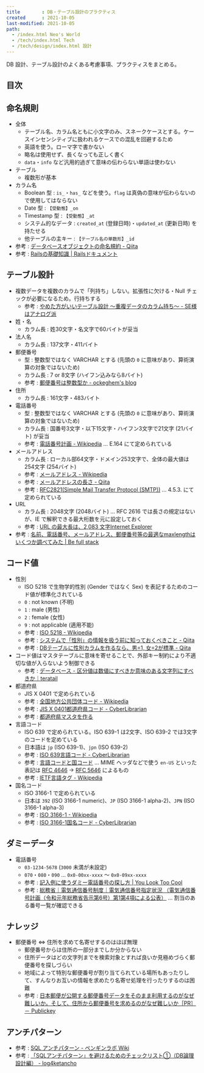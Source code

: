 ```yaml
---
title        : DB・テーブル設計のプラクティス
created      : 2021-10-05
last-modified: 2021-10-05
path:
  - /index.html Neo's World
  - /tech/index.html Tech
  - /tech/design/index.html 設計
---
```


DB 設計、テーブル設計のよくある考慮事項、プラクティスをまとめる。


## 目次


## 命名規則

- 全体
  - テーブル名、カラム名ともに小文字のみ、スネークケースとする。ケースインセンシティブに扱われるケースでの混乱を回避するため
  - 英語を使う。ローマ字で書かない
  - 略名は使用せず、長くなっても正しく書く
  - `data`・`info` など汎用的過ぎて意味の伝わらない単語は使わない
- テーブル
  - 複数形が基本
- カラム名
  - Boolean 型 : `is_`・`has_` などを使う。`flag` は真偽の意味が伝わらないので使用してはならない
  - Date 型 : `【受動態】_on`
  - Timestamp 型 : `【受動態】_at`
  - システム的なデータ : `created_at` (登録日時)・`updated_at` (更新日時) を持たせる
  - 他テーブルの主キー : `【テーブル名の単数形】_id`
- 参考 : [データベースオブジェクトの命名規約 - Qiita](https://qiita.com/genzouw/items/35022fa96c120e67c637)
- 参考 : [Railsの基礎知識 | Railsドキュメント](https://railsdoc.com/rails_base)


## テーブル設計

- 複数データを複数のカラムで「列持ち」しない。拡張性に欠ける・Null チェックが必要になるため。行持ちする
  - 参考 : [やめた方がいいテーブル設計 〜重複データのカラム持ち〜 - SE様はアナログ派](https://b-kimagure.hatenablog.com/entry/2019/05/25/112530)
- 姓・名
  - カラム長 : 姓30文字・名文字で60バイトが妥当
- 法人名
  - カラム長 : 137文字・411バイト
- 郵便番号
  - 型 : 整数型ではなく VARCHAR とする (先頭の `0` に意味があり、算術演算の対象ではないため)
  - カラム長 : 7 or 8文字 (ハイフン込みなら8バイト)
  - 参考 : [郵便番号は整数型か - ockeghem's blog](https://ockeghem.hatenablog.jp/entry/20081113/p1)
- 住所
  - カラム長 : 161文字・483バイト
- 電話番号
  - 型 : 整数型ではなく VARCHAR とする (先頭の `0` に意味があり、算術演算の対象ではないため)
  - カラム長 : 国番号3文字・以下15文字・ハイフン3文字で21文字 (21バイト) が妥当
  - 参考 : [電話番号計画 - Wikipedia](https://ja.wikipedia.org/wiki/%E9%9B%BB%E8%A9%B1%E7%95%AA%E5%8F%B7%E8%A8%88%E7%94%BB) … E.164 にて定められている
- メールアドレス
  - カラム長 : ローカル部64文字・ドメイン253文字で、全体の最大値は254文字 (254バイト)
  - 参考 : [メールアドレス - Wikipedia](https://ja.wikipedia.org/wiki/%E3%83%A1%E3%83%BC%E3%83%AB%E3%82%A2%E3%83%89%E3%83%AC%E3%82%B9)
  - 参考 : [メールアドレスの長さ - Qiita](https://qiita.com/Anderiens/items/dbf87baca8222b708dc5)
  - 参考 : [RFC2821(Simple Mail Transfer Protocol (SMTP))](http://srgia.com/docs/rfc2821j.html) … 4.5.3. にて定められている
- URL
  - カラム長 : 2048文字 (2048バイト) … RFC 2616 では長さの規定はないが、IE で解釈できる最大桁数を元に設定しておく
  - 参考 : [URL の最大長は、2,083 文字Internet Explorer](https://support.microsoft.com/ja-jp/topic/url-%E3%81%AE%E6%9C%80%E5%A4%A7%E9%95%B7%E3%81%AF-2-083-%E6%96%87%E5%AD%97internet-explorer-174e7c8a-6666-f4e0-6fd6-908b53c12246)
- 参考 : [名前、電話番号、メールアドレス、郵便番号等の最適なmaxlengthはいくつか調べてみた | Be full stack](https://kyogom.com/tech/design/maxlength/)


## コード値

- 性別
  - ISO 5218 で生物学的性別 (Gender ではなく Sex) を表記するためのコード値が標準化されている
  - `0` : not known (不明)
  - `1` : male (男性)
  - `2` : female (女性)
  - `9` : not applicable (適用不能)
  - 参考 : [ISO 5218 - Wikipedia](https://ja.wikipedia.org/wiki/ISO_5218)
  - 参考 : [システムで「性別」の情報を扱う前に知っておくべきこと - Qiita](https://qiita.com/aoshirobo/items/32deb45cb8c8b87d65a4)
  - 参考 : [DBテーブルに性別カラムを作るなら、男=1, 女=2が標準 - Qiita](https://qiita.com/yuba/items/567f8f47c9bb5a20200e)
- コード値はマスタテーブルに意味を寄せることで、外部キー制約により不適切な値が入らないよう制御できる
  - 参考 : [データベース - 区分値は数値にすべきか意味のある文字列にすべきか｜teratail](https://teratail.com/questions/154006)
- 都道府県
  - JIS X 0401 で定められている
  - 参考 : [全国地方公共団体コード - Wikipedia](https://ja.wikipedia.org/wiki/%E5%85%A8%E5%9B%BD%E5%9C%B0%E6%96%B9%E5%85%AC%E5%85%B1%E5%9B%A3%E4%BD%93%E3%82%B3%E3%83%BC%E3%83%89)
  - 参考 : [JIS X 0401都道府県コード - CyberLibrarian](https://www.asahi-net.or.jp/~ax2s-kmtn/ref/jisx0401.html)
  - 参考 : [都道府県マスタを作る](https://www.pahoo.org/e-soul/webtech/mysql01/mysql05-01.shtm)
- 言語コード
  - ISO 639 で定められている。ISO 639-1 は2文字、ISO 639-2 では3文字のコードを定めている
  - 日本語は `jp` (ISO 639-1)、`jpn` (ISO 639-2)
  - 参考 : [ISO 639言語コード - CyberLibrarian](https://www.asahi-net.or.jp/~ax2s-kmtn/ref/iso639.html)
  - 参考 : [言語コードと国コード](https://www.kanzaki.com/docs/html/lang.html) … MIME ヘッダなどで使う `en-US` といった表記は [RFC 4646](https://tex2e.github.io/rfc-translater/html/rfc4646.html) → [RFC 5646](https://tex2e.github.io/rfc-translater/html/rfc5646.html) によるもの
  - 参考 : [IETF言語タグ - Wikipedia](https://ja.wikipedia.org/wiki/IETF%E8%A8%80%E8%AA%9E%E3%82%BF%E3%82%B0)
- 国名コード
  - ISO 3166-1 で定められている
  - 日本は `392` (ISO 3166-1 numeric)、`JP` (ISO 3166-1 alpha-2)、`JPN` (ISO 3166-1 alpha-3)
  - 参考 : [ISO 3166-1 - Wikipedia](https://ja.wikipedia.org/wiki/ISO_3166-1)
  - 参考 : [ISO 3166-1国名コード - CyberLibrarian](https://www.asahi-net.or.jp/~ax2s-kmtn/ref/iso3166-1.html)


## ダミーデータ

- 電話番号
  - `03-1234-5678` (`3000` 未満が未設定)
  - `070`・`080`・`090` … `0x0-00xx-xxxx` 〜 `0x0-09xx-xxxx`
  - 参考 : [記入例に使うダミー電話番号の探し方 | You Look Too Cool](https://stabucky.com/wp/archives/6180)
  - 参考 : [総務省｜電気通信番号制度｜電気通信番号指定状況 （電気通信番号計画（令和元年総務省告示第6号）第1第4項による公表）](https://www.soumu.go.jp/main_sosiki/joho_tsusin/top/tel_number/number_shitei.html) … 割当のある番号一覧が確認できる


## ナレッジ

- 郵便番号 ⇔ 住所を求めて名寄せするのはほぼ無理
  - 郵便番号からは住所の一部分までしか分からない
  - 住所データはどの文字列までを検索対象とすれば良いか見極めづらく郵便番号を探しづらい
  - 地域によって特別な郵便番号が割り当てられている場所もあったりして、すんなりお互いの情報を求めたり名寄せ処理を行ったりするのは困難
  - 参考 : [日本郵便が公開する郵便番号データをそのまま利用するのがなぜ難しいか。そして、住所から郵便番号を求めるのがなぜ難しいか［PR］ － Publickey](https://www.publickey1.jp/blog/17/yubin7_pr.html)


## アンチパターン

- 参考 : [SQL アンチパターン - ペンギンラボ Wiki](https://penguinlab.jp/wiki/SQL_%E3%82%A2%E3%83%B3%E3%83%81%E3%83%91%E3%82%BF%E3%83%BC%E3%83%B3#Entity-Attribute-Value)
- 参考 : [「SQLアンチパターン」を避けるためのチェックリスト①（DB論理設計編） - log4ketancho](https://www.ketancho.net/entry/2018/03/07/080000)
